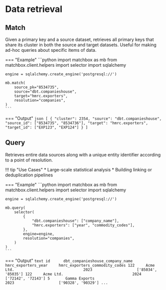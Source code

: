 # Data retrieval

## Match

Given a primary key and a source dataset, retrieves all primary keys that share its cluster in both the source and target datasets. Useful for making ad-hoc queries about specific items of data.

=== "Example"
    ```python
    import matchbox as mb
    from matchbox.client.helpers import selector
    import sqlalchemy

    engine = sqlalchemy.create_engine('postgresql://')

    mb.match(
        source_pk="8534735",
        source="dbt.companieshouse",
        target="hmrc.exporters",
        resolution="companies",
    )
    ```

=== "Output"
    ```json
    [
        {
            "cluster": 2354,
            "source": "dbt.companieshouse",
            "source_id": ["8534735", "8534736"],
            "target": "hmrc.exporters",
            "target_id": ["EXP123", "EXP124"]
        }
    ]
    ```

## Query

Retrieves entire data sources along with a unique entity identifier according to a point of resolution.

!!! tip "Use Cases"
    * Large-scale statistical analysis
    * Building linking or deduplication pipelines

=== "Example"
    ```python
    import matchbox as mb
    from matchbox.client.helpers import selector
    import sqlalchemy

    engine = sqlalchemy.create_engine('postgresql://')

    mb.query(
        selector(
            {
                "dbt.companieshouse": ["company_name"],
                "hmrc.exporters": ["year", "commodity_codes"],
            },
            engine=engine,
            resolution="companies",
        )
    )
    ```

=== "Output"
    ```text
    id      dbt_companieshouse_company_name         hmrc_exporters_year     hmrc_exporters_commodity_codes
    122     Acme Ltd.                               2023                    ['85034', '85035']
    122     Acme Ltd.                               2024                    ['72142', '72143']
    5       Gamma Exports                           2023                    ['90328', '90329']
    ...
    ```